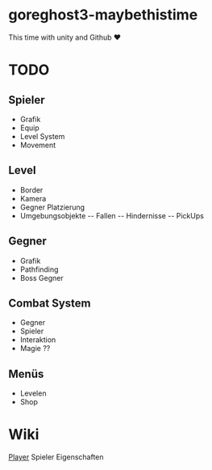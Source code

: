 # goreghost3-maybethistime
This time with unity and Github ♥

# TODO

## Spieler
- Grafik
- Equip
- Level System
- Movement

## Level
- Border
- Kamera
- Gegner Platzierung
- Umgebungsobjekte
-- Fallen
-- Hindernisse
-- PickUps

## Gegner
- Grafik
- Pathfinding
- Boss Gegner

## Combat System
- Gegner
- Spieler
- Interaktion
- Magie ??

## Menüs
- Levelen
- Shop

# Wiki
[Player](MDWiki/Player.md) Spieler Eigenschaften
